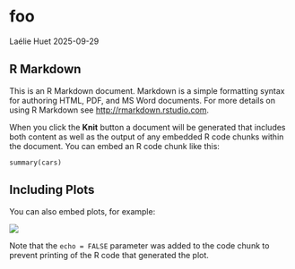 foo
================
Laélie Huet
2025-09-29

## R Markdown

This is an R Markdown document. Markdown is a simple formatting syntax
for authoring HTML, PDF, and MS Word documents. For more details on
using R Markdown see <http://rmarkdown.rstudio.com>.

When you click the **Knit** button a document will be generated that
includes both content as well as the output of any embedded R code
chunks within the document. You can embed an R code chunk like this:

``` rr
summary(cars)
```

## Including Plots

You can also embed plots, for example:

![](foo_files/figure-gfm/r%20pressure-1.png)<!-- -->

Note that the `echo = FALSE` parameter was added to the code chunk to
prevent printing of the R code that generated the plot.
